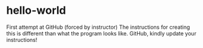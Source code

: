 # hello-world
First attempt at GitHub (forced by instructor)
The instructions for creating this is different than what the program looks like.  GitHub, kindly update your instructions!
